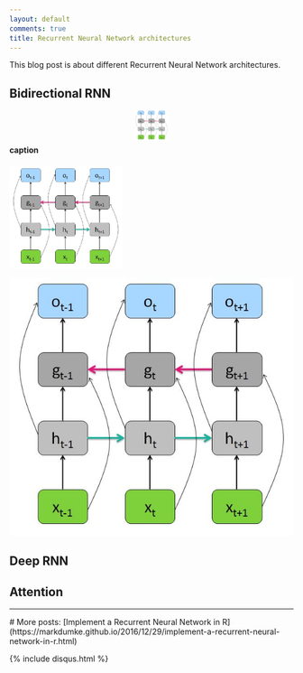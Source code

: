 ```yaml
---
layout: default
comments: true
title: Recurrent Neural Network architectures
---
```


This blog post is about different Recurrent Neural Network architectures.

## Bidirectional RNN

<div style="width:11.8%; margin-left:auto; margin-right:auto; margin-bottom:5px; margin-top:17px;">
<img src="https://github.com/markdumke/Deep-Learning-Seminar/blob/master/Images/mod_bidirectional_rnn2.JPG" alt>
</div>
<div class="caption" style="margin-bottom:20px;">
<strong>caption</strong>
</div>

<img src="https://github.com/markdumke/Deep-Learning-Seminar/blob/master/Images/mod_bidirectional_rnn2.JPG" alt="" style="width: 200px;"/>

![](https://github.com/markdumke/Deep-Learning-Seminar/blob/master/Images/mod_bidirectional_rnn2.JPG)


## Deep RNN

## Attention

<hr>
# More posts:
[Implement a Recurrent Neural Network in R](https://markdumke.github.io/2016/12/29/implement-a-recurrent-neural-network-in-r.html)

{% include disqus.html %}
